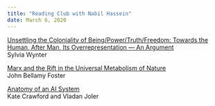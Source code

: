 ```yaml
---
title: "Reading Club with Nabil Hassein"
date: March 6, 2020
---
```


[Unsettling the Coloniality of Being/Power/Truth/Freedom: Towards the Human, After Man, Its Overrepresentation — An Argument](https://law.unimelb.edu.au/__data/assets/pdf_file/0010/2432989/Wynter-2003-Unsettling-the-Coloniality-of-Being.pdf)  
Sylvia Wynter

[Marx and the Rift in the Universal Metabolism of Nature](https://monthlyreview.org/2013/12/01/marx-rift-universal-metabolism-nature/)  
John Bellamy Foster

[Anatomy of an AI System](https://anatomyof.ai/)  
Kate Crawford and Vladan Joler
